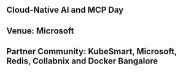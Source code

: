 ## Cloud-Native AI and MCP Day

## Venue: Microsoft

## Partner Community: KubeSmart, Microsoft, Redis, Collabnix and Docker Bangalore

